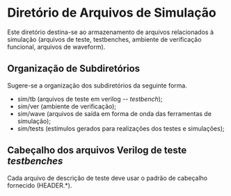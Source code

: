 Diretório de Arquivos de Simulação
==================================
Este diretório destina-se ao armazenamento de arquivos relacionados à simulação (arquivos de teste, testbenches, ambiente de verificação funcional, arquivos de waveform).

Organização de Subdiretórios
----------------------------
Sugere-se a organização dos subdiretórios da seguinte forma.

- sim/tb (arquivos de teste em verilog -- *testbench*);
- sim/ver (ambiente de verificação);
- sim/wave (arquivos de saída em forma de onda das ferramentas de simulação);
- sim/tests (estímulos gerados para realizações dos testes e simulações);

Cabeçalho dos arquivos Verilog de teste *testbenches*
-----------------------------------------------------
Cada arquivo de descrição de teste deve usar o padrão de cabeçalho fornecido (HEADER.*).
